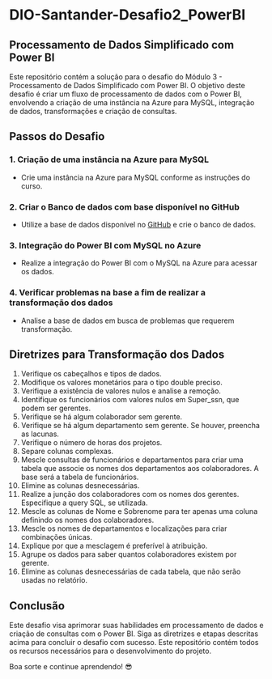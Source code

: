 # DIO-Santander-Desafio2_PowerBI

## Processamento de Dados Simplificado com Power BI

Este repositório contém a solução para o desafio do Módulo 3 - Processamento de Dados Simplificado com Power BI. O objetivo deste desafio é criar um fluxo de processamento de dados com o Power BI, envolvendo a criação de uma instância na Azure para MySQL, integração de dados, transformações e criação de consultas.

## Passos do Desafio

### 1. Criação de uma instância na Azure para MySQL
- Crie uma instância na Azure para MySQL conforme as instruções do curso.

### 2. Criar o Banco de dados com base disponível no GitHub
- Utilize a base de dados disponível no [GitHub](https://github.com/seu-usuario/nome-do-repositorio) e crie o banco de dados.

### 3. Integração do Power BI com MySQL no Azure
- Realize a integração do Power BI com o MySQL na Azure para acessar os dados.

### 4. Verificar problemas na base a fim de realizar a transformação dos dados
- Analise a base de dados em busca de problemas que requerem transformação.

## Diretrizes para Transformação dos Dados

1. Verifique os cabeçalhos e tipos de dados.
2. Modifique os valores monetários para o tipo double preciso.
3. Verifique a existência de valores nulos e analise a remoção.
4. Identifique os funcionários com valores nulos em Super_ssn, que podem ser gerentes.
5. Verifique se há algum colaborador sem gerente.
6. Verifique se há algum departamento sem gerente. Se houver, preencha as lacunas.
7. Verifique o número de horas dos projetos.
8. Separe colunas complexas.
9. Mescle consultas de funcionários e departamentos para criar uma tabela que associe os nomes dos departamentos aos colaboradores. A base será a tabela de funcionários.
10. Elimine as colunas desnecessárias.
11. Realize a junção dos colaboradores com os nomes dos gerentes. Especifique a query SQL, se utilizada.
12. Mescle as colunas de Nome e Sobrenome para ter apenas uma coluna definindo os nomes dos colaboradores.
13. Mescle os nomes de departamentos e localizações para criar combinações únicas.
14. Explique por que a mesclagem é preferível à atribuição.
15. Agrupe os dados para saber quantos colaboradores existem por gerente.
16. Elimine as colunas desnecessárias de cada tabela, que não serão usadas no relatório.

## Conclusão

Este desafio visa aprimorar suas habilidades em processamento de dados e criação de consultas com o Power BI. Siga as diretrizes e etapas descritas acima para concluir o desafio com sucesso. Este repositório contém todos os recursos necessários para o desenvolvimento do projeto.

Boa sorte e continue aprendendo! 😎
